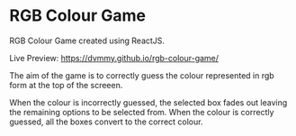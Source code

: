 # RGB Colour Game
RGB Colour Game created using ReactJS.

Live Preview: https://dvmmy.github.io/rgb-colour-game/

The aim of the game is to correctly guess the colour represented in rgb form at the top of the screeen.

When the colour is incorrectly guessed, the selected box fades out leaving the remaining options to be selected from.
When the colour is correctly guessed, all the boxes convert to the correct colour.
